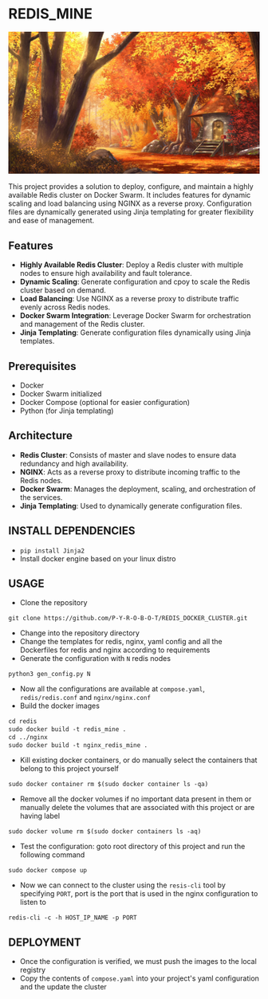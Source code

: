# REDIS_MINE

![](ZZZ/ZZZ.jpg) 

This project provides a solution to deploy, configure, and maintain a highly available Redis cluster on Docker Swarm. It includes features for dynamic scaling and load balancing using NGINX as a reverse proxy. Configuration files are dynamically generated using Jinja templating for greater flexibility and ease of management.

## Features
* **Highly Available Redis Cluster**: Deploy a Redis cluster with multiple nodes to ensure high availability and fault tolerance.
* **Dynamic Scaling**: Generate configuration and cpoy to scale the Redis cluster based on demand.
* **Load Balancing**: Use NGINX as a reverse proxy to distribute traffic evenly across Redis nodes.
* **Docker Swarm Integration**: Leverage Docker Swarm for orchestration and management of the Redis cluster.
* **Jinja Templating**: Generate configuration files dynamically using Jinja templates.

## Prerequisites
* Docker
* Docker Swarm initialized
* Docker Compose (optional for easier configuration)
* Python (for Jinja templating)

## Architecture
* **Redis Cluster**: Consists of master and slave nodes to ensure data redundancy and high availability.
* **NGINX**: Acts as a reverse proxy to distribute incoming traffic to the Redis nodes.
* **Docker Swarm**: Manages the deployment, scaling, and orchestration of the services.
* **Jinja Templating**: Used to dynamically generate configuration files.

## INSTALL DEPENDENCIES
* `pip install Jinja2`
* Install docker engine based on your linux distro

## USAGE
* Clone the repository
```
git clone https://github.com/P-Y-R-O-B-O-T/REDIS_DOCKER_CLUSTER.git
```
* Change into the repository directory
* Change the templates for redis, nginx, yaml config and all the Dockerfiles for redis and nginx according to requirements
* Generate the configuration with `N` redis nodes
```
python3 gen_config.py N
```
* Now all the configurations are available at `compose.yaml`, `redis/redis.conf` and `nginx/nginx.conf`
* Build the docker images
```
cd redis
sudo docker build -t redis_mine .
cd ../nginx
sudo docker build -t nginx_redis_mine .
```
* Kill existing docker containers, or do manually select the containers that belong to this project yourself
```
sudo docker container rm $(sudo docker container ls -qa)
```
* Remove all the docker volumes if no important data present in them or manually delete the volumes that are associated with this project or are having label
```
sudo docker volume rm $(sudo docker containers ls -aq)
```
* Test the configuration: goto root directory of this project and run the following command
```
sudo docker compose up
```
* Now we can connect to the cluster using the `resis-cli` tool by specifying `PORT`, port is the port that is used in the nginx configuration to listen to
```
redis-cli -c -h HOST_IP_NAME -p PORT
```
## DEPLOYMENT
* Once the configuration is verified, we must push the images to the local registry
* Copy the contents of `compose.yaml` into your project's yaml configuration and the update the cluster
